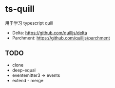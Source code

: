 # ts-quill

用于学习 typescript quill

- Delta: https://github.com/quilljs/delta
- Parchment: https://github.com/quilljs/parchment

## TODO

- clone
- deep-equal
- eventemitter3 -> events
- extend - merge
